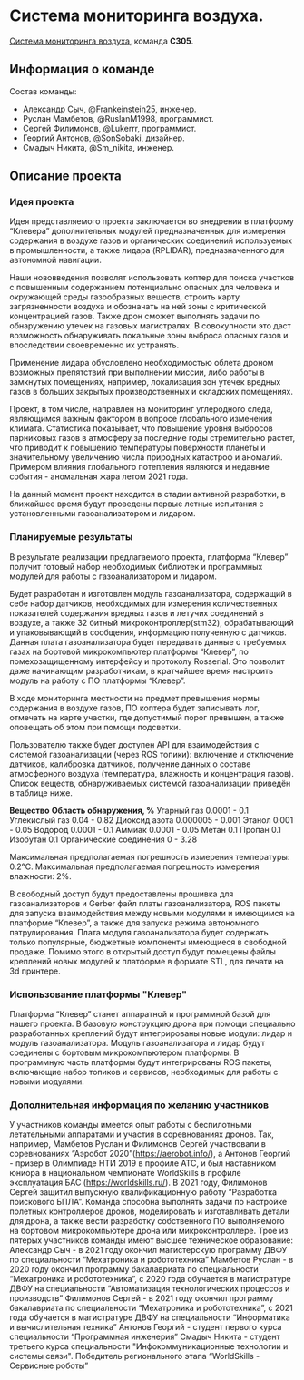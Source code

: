 # Система мониторинга воздуха.

[Система мониторинга воздуха](air_monitor.md), команда **С305**.

## Информация о команде

Состав команды:
* Александр Сыч, @Frankeinstein25, инженер.
* Руслан Мамбетов, @RuslanM1998, программист.
* Сергей Филимонов, @Lukerrr, программист.
* Георгий Антонов, @SonSobaki, дизайнер.
* Смадыч Никита, @Sm_nikita, инженер.

## Описание проекта

### Идея проекта

Идея представляемого проекта заключается во внедрении в платформу “Клевера” дополнительных модулей предназначенных для измерения содержания в воздухе газов и органических соединений используемых в промышленности, а также лидара (RPLIDAR), предназначенного для автономной навигации.

Наши нововведения позволят использовать коптер для поиска участков с повышенным содержанием потенциально опасных для человека и окружающей среды газообразных веществ, строить карту загрязненности воздуха и обозначать на ней зоны с критической концентрацией газов. Также дрон сможет выполнять задачи по обнаружению утечек на газовых магистралях. В совокупности это даст возможность обнаруживать локальные зоны выброса опасных газов и впоследствии своевременно их устранять.

Применение лидара обусловлено необходимостью облета дроном возможных препятствий при выполнении миссии, либо работы в замкнутых помещениях, например, локализация зон утечек вредных газов в больших закрытых производственных и складских помещениях.

Проект, в том числе, направлен на мониторинг углеродного следа, являющимся важным фактором в вопросе глобального изменения климата. Статистика показывает, что повышение уровня выбросов парниковых газов в атмосферу за последние годы стремительно растет, что приводит к повышению температуры поверхности планеты и значительному увеличению числа природных катастроф и аномалий. Примером влияния глобального потепления являются и недавние события - аномальная жара летом 2021 года.

На данный момент проект находится в стадии активной разработки, в ближайшее время будут проведены первые летные испытания с установленными газоанализатором и лидаром. 

### Планируемые результаты

В результате реализации предлагаемого проекта, платформа “Клевер” получит готовый набор необходимых библиотек и программных модулей для работы с газоанализатором и лидаром.

Будет разработан и изготовлен модуль газоанализатора, содержащий в себе набор датчиков, необходимых для измерения количественных показателей содержания вредных газов и летучих соединений в воздухе, а также 32 битный микроконтроллер(stm32), обрабатывающий и упаковывающий в сообщения, информацию полученную с датчиков. Данная плата газоанализатора будет передавать данные о требуемых газах на бортовой микрокомпьютер платформы “Клевер”, по помехозащищенному интерфейсу и протоколу Rosserial. Это позволит даже начинающим разработчикам, в кратчайшее время настроить модуль на работу с ПО платформы “Клевер”. 

В ходе мониторинга местности на предмет превышения нормы содержания в воздухе газов, ПО коптера будет записывать лог, отмечать на карте участки, где допустимый порог превышен, а также оповещать об этом при помощи подсветки.

Пользователю также будет доступен API для взаимодействия с системой газоанализации (через ROS топики): включение и отключение датчиков, калибровка датчиков, получение данных о составе атмосферного воздуха (температура, влажность и концентрация газов). Список веществ, обнаруживаемых системой газоанализации приведён в таблице ниже.

**Вещество**                **Область обнаружения, %**
Угарный газ                 0.0001 - 0.1
Углекислый газ              0.04 - 0.82
Диоксид азота               0.000005 - 0.001
Этанол                      0.001 - 0.05
Водород                     0.0001 - 0.1
Аммиак                      0.0001 - 0.05
Метан                       0.1
Пропан                      0.1
Изобутан                    0.1
Органические соединения     0 - 3.28


Максимальная предполагаемая погрешность измерения температуры: 0.2°C.
Максимальная предполагаемая погрешность измерения влажности: 2%.

В свободный доступ будут предоставлены прошивка для газоанализаторов и Gerber файл платы газоанализатора, ROS пакеты для запуска взаимодействия между новыми модулями и имеющимся на платформе “Клевер”, а также для запуска режима автономного патрулирования. Плата модуля газоанализатора будет содержать только популярные, бюджетные компоненты имеющиеся в свободной продаже. Помимо этого в открытый доступ будут помещены файлы креплений новых модулей к платформе в формате STL, для печати на 3d принтере.

### Использование платформы "Клевер"

Платформа “Клевер” станет аппаратной и программной базой для нашего проекта. В базовую конструкцию дрона при помощи специально разработанных креплений будут интегрированы новые модули: лидар и модуль газоанализатора. Модуль газоанализатора и лидар будут соединены с бортовым микрокомпьютером платформы. В программную часть платформы будут интегрированы ROS пакеты, включающие набор топиков и сервисов, необходимых для работы с новыми модулями.

### Дополнительная информация по желанию участников

У участников команды имеется опыт работы с беспилотными летательными аппаратами и участия в соревнованиях дронов. Так, например, Мамбетов Руслан и Филимонов Сергей участвовали в соревнованиях “Аэробот 2020”(https://aerobot.info/), а Антонов Георгий - призер в Олимпиаде НТИ 2019 в профиле АТС, и был наставником юниора в национальном чемпионате WorldSkills в профиле эксплуатация БАС (https://worldskills.ru/). В 2021 году, Филимонов Сергей защитил выпускную квалификационную работу “Разработка поискового БПЛА”. 
Команда способна выполнять задачи по настройке полетных контроллеров дронов, моделировать и изготавливать детали для дрона, а также вести разработку собственного ПО выполняемого на бортовом микрокомпьютере дрона или микроконтроллере.
Трое из пятерых участников команды имеют высшее техническое образование:
Александр Сыч - в 2021 году окончил магистерскую программу ДВФУ по специальности “Мехатроника и робототехника”
Мамбетов Руслан - в 2020 году окончил программу бакалавриата по специальности “Мехатроника и робототехника”, с 2020 года обучается в магистратуре ДВФУ на специальности “Автоматизация технологических процессов и производств”
Филимонов Сергей - в 2021 году окончил программу бакалавриата по специальности “Мехатроника и робототехника”, с 2021 года обучается в магистратуре ДВФУ на специальности “Информатика и вычислительная техника”
Антонов Георгий - студент первого курса специальности “Программная инженерия”
Смадыч Никита - студент третьего курса специальности "Инфокоммуникационные технологии и системы связи". Победитель регионального этапа “WorldSkills - Сервисные роботы”
